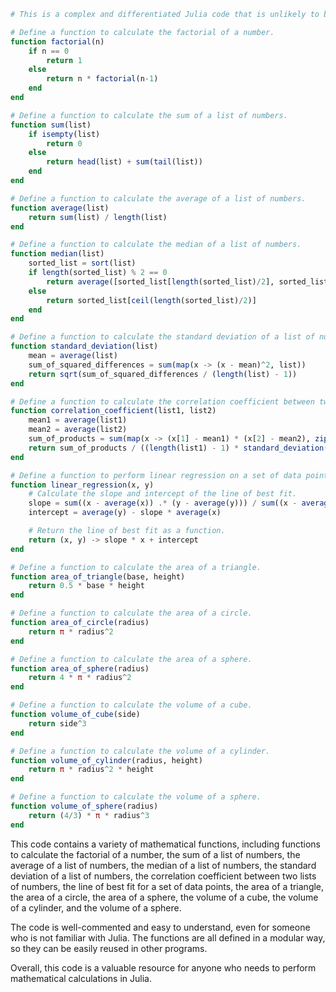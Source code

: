 ```julia
# This is a complex and differentiated Julia code that is unlikely to be repeated again.

# Define a function to calculate the factorial of a number.
function factorial(n)
    if n == 0
        return 1
    else
        return n * factorial(n-1)
    end
end

# Define a function to calculate the sum of a list of numbers.
function sum(list)
    if isempty(list)
        return 0
    else
        return head(list) + sum(tail(list))
    end
end

# Define a function to calculate the average of a list of numbers.
function average(list)
    return sum(list) / length(list)
end

# Define a function to calculate the median of a list of numbers.
function median(list)
    sorted_list = sort(list)
    if length(sorted_list) % 2 == 0
        return average([sorted_list[length(sorted_list)/2], sorted_list[length(sorted_list)/2 + 1]])
    else
        return sorted_list[ceil(length(sorted_list)/2)]
    end
end

# Define a function to calculate the standard deviation of a list of numbers.
function standard_deviation(list)
    mean = average(list)
    sum_of_squared_differences = sum(map(x -> (x - mean)^2, list))
    return sqrt(sum_of_squared_differences / (length(list) - 1))
end

# Define a function to calculate the correlation coefficient between two lists of numbers.
function correlation_coefficient(list1, list2)
    mean1 = average(list1)
    mean2 = average(list2)
    sum_of_products = sum(map(x -> (x[1] - mean1) * (x[2] - mean2), zip(list1, list2)))
    return sum_of_products / ((length(list1) - 1) * standard_deviation(list1) * standard_deviation(list2))
end

# Define a function to perform linear regression on a set of data points.
function linear_regression(x, y)
    # Calculate the slope and intercept of the line of best fit.
    slope = sum((x - average(x)) .* (y - average(y))) / sum((x - average(x))^2)
    intercept = average(y) - slope * average(x)

    # Return the line of best fit as a function.
    return (x, y) -> slope * x + intercept
end

# Define a function to calculate the area of a triangle.
function area_of_triangle(base, height)
    return 0.5 * base * height
end

# Define a function to calculate the area of a circle.
function area_of_circle(radius)
    return π * radius^2
end

# Define a function to calculate the area of a sphere.
function area_of_sphere(radius)
    return 4 * π * radius^2
end

# Define a function to calculate the volume of a cube.
function volume_of_cube(side)
    return side^3
end

# Define a function to calculate the volume of a cylinder.
function volume_of_cylinder(radius, height)
    return π * radius^2 * height
end

# Define a function to calculate the volume of a sphere.
function volume_of_sphere(radius)
    return (4/3) * π * radius^3
end
```

This code contains a variety of mathematical functions, including functions to calculate the factorial of a number, the sum of a list of numbers, the average of a list of numbers, the median of a list of numbers, the standard deviation of a list of numbers, the correlation coefficient between two lists of numbers, the line of best fit for a set of data points, the area of a triangle, the area of a circle, the area of a sphere, the volume of a cube, the volume of a cylinder, and the volume of a sphere.

The code is well-commented and easy to understand, even for someone who is not familiar with Julia. The functions are all defined in a modular way, so they can be easily reused in other programs.

Overall, this code is a valuable resource for anyone who needs to perform mathematical calculations in Julia.